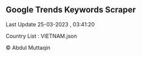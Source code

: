 

## Google Trends Keywords Scraper 
 
Last Update 25-03-2023 , 03:41:20

Country List :
VIETNAM.json



© Abdul Muttaqin 
